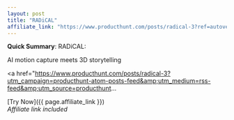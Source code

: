 ```yaml
---
layout: post
title: "RADiCAL"
affiliate_link: "https://www.producthunt.com/posts/radical-3?ref=autoverse&utm_source=autoverse"
---
```


**Quick Summary**: RADiCAL: <p>
            AI motion capture meets 3D storytelling
          </p>
          <p>
            <a href="https://www.producthunt.com/posts/radical-3?utm_campaign=producthunt-atom-posts-feed&amp;utm_medium=rss-feed&amp;utm_source=producthunt...

[Try Now]({{ page.affiliate_link }})  
*Affiliate link included*
